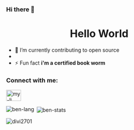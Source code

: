 ### Hi there 👋

<h1 align="center">Hello World</h1>

- 🌱 I’m currently contributing to open source
- 
- ⚡ Fun fact **i'm a certified book worm**

<h3 align="left">Connect with me:</h3>
<p align="left">
<a href="https://www.linkedin.com/in/benard-charumbira-62a77711b/" target="blank"><img align="center" src="https://cdn.jsdelivr.net/npm/simple-icons@3.0.1/icons/linkedin.svg" alt="my-li" height="30" width="40" /></a>
</p>

<p><img align="left" src="https://github-readme-stats.vercel.app/api/top-langs?username=benardcharumbira&show_icons=true&locale=en&layout=compact" alt="ben-lang" /></p>

<p>&nbsp;<img align="center" src="https://github-readme-stats.vercel.app/api?username=benardcharumbira&show_icons=true&locale=en" alt="ben-stats" /></p>

<p><img align="center" src="https://github-readme-streak-stats.herokuapp.com/?user=benardcharumbira&" alt="divi2701" /></p>
